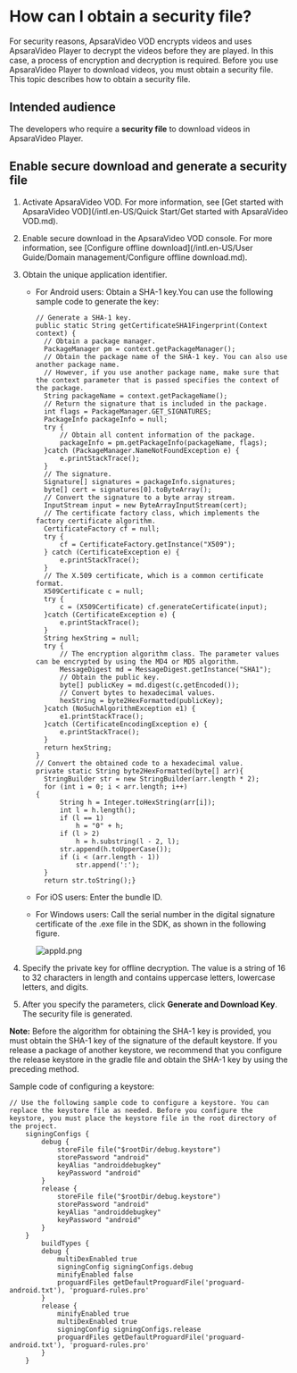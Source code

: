 # How can I obtain a security file?

For security reasons, ApsaraVideo VOD encrypts videos and uses ApsaraVideo Player to decrypt the videos before they are played. In this case, a process of encryption and decryption is required. Before you use ApsaraVideo Player to download videos, you must obtain a security file. This topic describes how to obtain a security file.

## Intended audience

The developers who require a **security file** to download videos in ApsaraVideo Player.

## Enable secure download and generate a security file

1.  Activate ApsaraVideo VOD. For more information, see [Get started with ApsaraVideo VOD](/intl.en-US/Quick Start/Get started with ApsaraVideo VOD.md).
2.  Enable secure download in the ApsaraVideo VOD console. For more information, see [Configure offline download](/intl.en-US/User Guide/Domain management/Configure offline download.md).
3.  Obtain the unique application identifier.
    -   For Android users: Obtain a SHA-1 key.You can use the following sample code to generate the key:

        ```
        // Generate a SHA-1 key.
        public static String getCertificateSHA1Fingerprint(Context context) {
          // Obtain a package manager.
          PackageManager pm = context.getPackageManager();
          // Obtain the package name of the SHA-1 key. You can also use another package name.
          // However, if you use another package name, make sure that the context parameter that is passed specifies the context of the package.
          String packageName = context.getPackageName();
          // Return the signature that is included in the package.
          int flags = PackageManager.GET_SIGNATURES;
          PackageInfo packageInfo = null;
          try {
              // Obtain all content information of the package.
              packageInfo = pm.getPackageInfo(packageName, flags);
          }catch (PackageManager.NameNotFoundException e) {
              e.printStackTrace();
          }
          // The signature.
          Signature[] signatures = packageInfo.signatures;
          byte[] cert = signatures[0].toByteArray();
          // Convert the signature to a byte array stream.
          InputStream input = new ByteArrayInputStream(cert);
          // The certificate factory class, which implements the factory certificate algorithm.
          CertificateFactory cf = null;
          try {
              cf = CertificateFactory.getInstance("X509");
          } catch (CertificateException e) {
              e.printStackTrace();
          }
          // The X.509 certificate, which is a common certificate format.
          X509Certificate c = null;
          try {
              c = (X509Certificate) cf.generateCertificate(input);
          }catch (CertificateException e) {
              e.printStackTrace();
          }
          String hexString = null;
          try {
              // The encryption algorithm class. The parameter values can be encrypted by using the MD4 or MD5 algorithm.
              MessageDigest md = MessageDigest.getInstance("SHA1");
              // Obtain the public key.
              byte[] publicKey = md.digest(c.getEncoded());
              // Convert bytes to hexadecimal values.
              hexString = byte2HexFormatted(publicKey);
          }catch (NoSuchAlgorithmException e1) {
              e1.printStackTrace();
          }catch (CertificateEncodingException e) {
              e.printStackTrace();
          }
          return hexString;
        }
        // Convert the obtained code to a hexadecimal value.
        private static String byte2HexFormatted(byte[] arr){
          StringBuilder str = new StringBuilder(arr.length * 2);
          for (int i = 0; i < arr.length; i++) 
        {
              String h = Integer.toHexString(arr[i]);
              int l = h.length();
              if (l == 1)
                  h = "0" + h;
              if (l > 2)
                  h = h.substring(l - 2, l);
              str.append(h.toUpperCase());
              if (i < (arr.length - 1))
                  str.append(':');
          }
          return str.toString();}
        ```

    -   For iOS users: Enter the bundle ID.
    -   For Windows users: Call the serial number in the digital signature certificate of the .exe file in the SDK, as shown in the following figure.

        ![appId.png ](https://static-aliyun-doc.oss-accelerate.aliyuncs.com/assets/img/en-US/0415669161/p179097.png)

4.  Specify the private key for offline decryption. The value is a string of 16 to 32 characters in length and contains uppercase letters, lowercase letters, and digits.
5.  After you specify the parameters, click **Generate and Download Key**. The security file is generated.

**Note:** Before the algorithm for obtaining the SHA-1 key is provided, you must obtain the SHA-1 key of the signature of the default keystore. If you release a package of another keystore, we recommend that you configure the release keystore in the gradle file and obtain the SHA-1 key by using the preceding method.

Sample code of configuring a keystore:

```
// Use the following sample code to configure a keystore. You can replace the keystore file as needed. Before you configure the keystore, you must place the keystore file in the root directory of the project.
    signingConfigs {
        debug {
            storeFile file("$rootDir/debug.keystore")
            storePassword "android"
            keyAlias "androiddebugkey"
            keyPassword "android"
        }
        release {
            storeFile file("$rootDir/debug.keystore")
            storePassword "android"
            keyAlias "androiddebugkey"
            keyPassword "android"
        }
    }
        buildTypes {
        debug {
            multiDexEnabled true
            signingConfig signingConfigs.debug
            minifyEnabled false
            proguardFiles getDefaultProguardFile('proguard-android.txt'), 'proguard-rules.pro'
        }
        release {
            minifyEnabled true
            multiDexEnabled true
            signingConfig signingConfigs.release
            proguardFiles getDefaultProguardFile('proguard-android.txt'), 'proguard-rules.pro'
        }
    }
```

